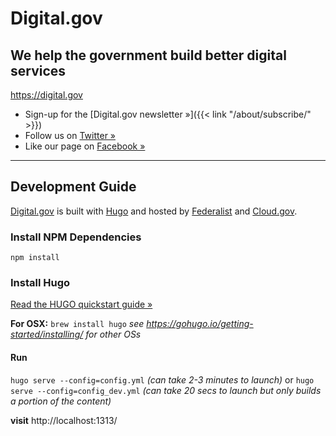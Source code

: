 # Digital.gov

## We help the government build better digital services
https://digital.gov

- Sign-up for the [Digital.gov newsletter »]({{< link "/about/subscribe/" >}})
- Follow us on [Twitter »](https://twitter.com/digital_gov/)
- Like our page on [Facebook »](https://www.facebook.com/digitalgov/)


---


## Development Guide

[Digital.gov](https://digital.gov/) is built with [Hugo](https://gohugo.io/) and hosted by [Federalist](https://federalist.18f.gov/) and [Cloud.gov](https://cloud.gov/).


### Install NPM Dependencies

`npm install`

### Install Hugo

[Read the HUGO quickstart guide »](https://gohugo.io/getting-started/quick-start/)

**For OSX:**
`brew install hugo`
_see https://gohugo.io/getting-started/installing/ for other OSs_

#### Run

`hugo serve --config=config.yml` _(can take 2-3 minutes to launch)_
or
`hugo serve --config=config_dev.yml` _(can take 20 secs to launch but only builds a portion of the content)_

**visit** http://localhost:1313/
